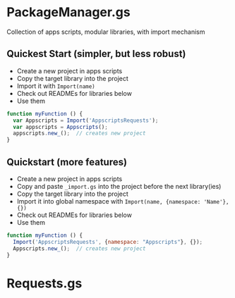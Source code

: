 # PackageManager.gs
Collection of apps scripts, modular libraries, with import mechanism

## Quickest Start (simpler, but less robust)

- Create a new project in apps scripts
- Copy the target library into the project
- Import it with `Import(name)`
- Check out READMEs for libraries below
- Use them

```js
function myFunction () {
  var Appscripts = Import('AppscriptsRequests');
  var appscripts = Appscripts();
  appscripts.new_();  // creates new project
}
```

## Quickstart (more features)

- Create a new project in apps scripts
- Copy and paste `_import.gs` into the project before the next library(ies)
- Copy the target library into the project
- Import it into global namespace with `Import(name, {namespace: 'Name'}, {})`
- Check out READMEs for libraries below
- Use them

```js
function myFunction () {
  Import('AppscriptsRequests', {namespace: "Appscripts"}, {});
  Appscripts.new_();  // creates new project
}
```

# Requests.gs

